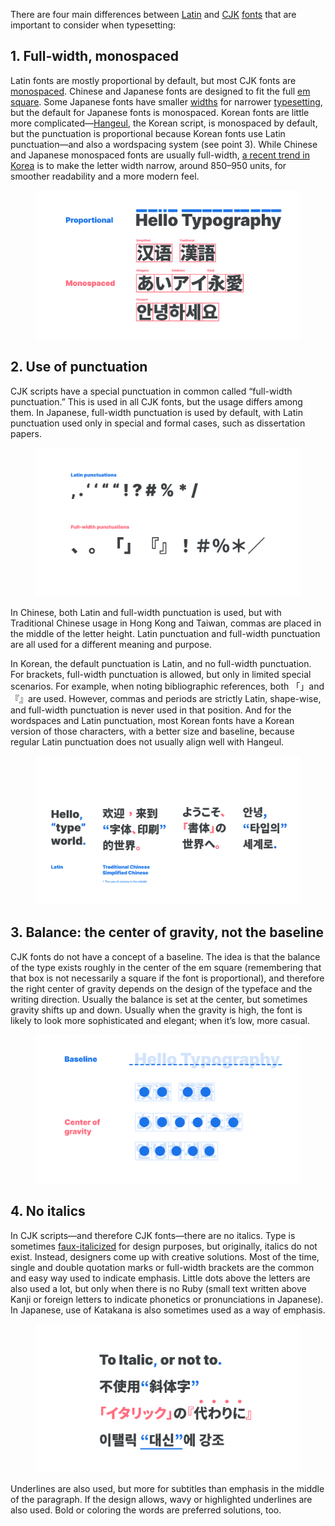 There are four main differences between [Latin](/glossary/latin) and [CJK](/glossary/cjk) [fonts](/glossary/font) that are important to  consider when typesetting:

## 1. Full-width, monospaced

Latin fonts are mostly proportional by default, but most CJK fonts are [monospaced](/glossary/monospaced). Chinese and Japanese fonts are designed to fit the full [em square](/glossary/em). Some Japanese fonts have smaller [widths](/glossary/width) for narrower [typesetting](/glossary/typesetting), but the default for Japanese fonts is monospaced. Korean fonts are little more complicated—[Hangeul](/designing_hangeul), the Korean script, is monospaced by default, but the punctuation is proportional because Korean fonts use Latin punctuation—and also a wordspacing system (see point 3). While Chinese and Japanese monospaced fonts are usually full-width, [a recent trend in Korea](/lesson/the_evolution_of_hangeul_type_design) is to make the letter width narrow, around 850–950 units, for smoother readability and a more modern feel. 

<figure>

![Proportional Latin and monospaced Japanese](images/01.svg)

</figure>

## 2. Use of punctuation

CJK scripts have a special punctuation in common called “full-width punctuation.” This is used in all CJK fonts, but the usage differs among them. In Japanese, full-width punctuation is used by default, with Latin punctuation used only in special and formal cases, such as dissertation papers. 

<figure>

![Comparison of Latin and full-width punctuations](images/02.svg)

</figure>

In Chinese, both Latin and full-width punctuation is used, but with Traditional Chinese usage in Hong Kong and Taiwan, commas are placed in the middle of the letter height. Latin punctuation and full-width punctuation are all used for a different meaning and purpose.

In Korean, the default punctuation is Latin, and no full-width punctuation. For brackets, full-width punctuation is allowed, but only in limited special scenarios. For example, when noting bibliographic references, both 「」and『』are used. However, commas and periods are strictly Latin, shape-wise, and full-width punctuation is never used in that position. And for the wordspaces and Latin punctuation, most Korean fonts have a Korean version of those characters, with a better size and baseline, because regular Latin punctuation does not usually align well with Hangeul.

<figure>

![Comparison of Latin and CJK punctuations](images/03.svg)

</figure>

## 3. Balance: the center of gravity, not the baseline

CJK fonts do not have a concept of a baseline. The idea is that the balance of the type exists roughly in the center of the em square (remembering that that box is not necessarily a square if the font is proportional), and therefore the right center of gravity depends on the design of the typeface and the writing direction. Usually the balance is set at the center, but sometimes gravity shifts up and down. Usually when the gravity is high, the font is likely to look more sophisticated and elegant; when it’s low, more casual.

<figure>

![Latin is based on the baseline, CJK is based on the center of gravity](images/04.svg)

</figure>

## 4. No italics

In CJK scripts—and therefore CJK fonts—there are no italics. Type is sometimes [faux-italicized](/glossary/faux_fake_pseudo_synthesized) for design purposes, but originally, italics do not exist. Instead, designers come up with creative solutions. Most of the time, single and double quotation marks or full-width brackets are the common and easy way used to indicate emphasis. Little dots above the letters are also used a lot, but only when there is no Ruby (small text written above Kanji or foreign letters to indicate phonetics or pronunciations in Japanese). In Japanese, use of Katakana is also sometimes used as a way of emphasis.

<figure>

![How CJKs use different emphasis instead of the italics](images/05.svg)

</figure>

Underlines are also used, but more for subtitles than emphasis in the middle of the paragraph. If the design allows, wavy or highlighted underlines are also used. Bold or coloring the words are preferred solutions, too.
